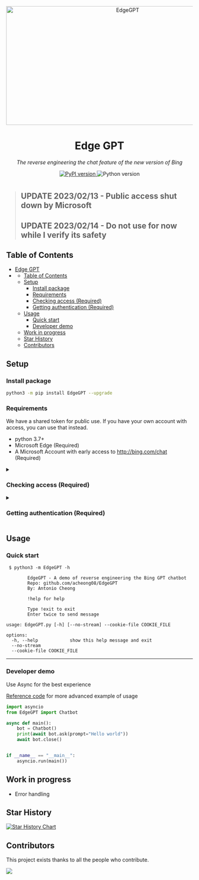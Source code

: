 <div align="center">
  <img src="https://socialify.git.ci/acheong08/EdgeGPT/image?font=Inter&language=1&logo=https%3A%2F%2Fupload.wikimedia.org%2Fwikipedia%2Fcommons%2F9%2F9c%2FBing_Fluent_Logo.svg&owner=1&pattern=Floating%20Cogs&theme=Auto" alt="EdgeGPT" width="640" height="320" />

  # Edge GPT

  *The reverse engineering the chat feature of the new version of Bing*

</div>

<p align="center">
  <a href="https://github.com/acheong08/EdgeGPT">
    <img alt="PyPI version" src="https://img.shields.io/pypi/v/EdgeGPT">
  </a>
  <img alt="Python version" src="https://img.shields.io/badge/python-3.7+-blue.svg">
</p>

#  

> ## UPDATE 2023/02/13 - Public access shut down by Microsoft
> ## UPDATE 2023/02/14 - Do not use for now while I verify its safety

## Table of Contents
- [Edge GPT](#edge-gpt)
- [](#)
  - [Table of Contents](#table-of-contents)
  - [Setup](#setup)
    - [Install package](#install-package)
    - [Requirements](#requirements)
    - [Checking access (Required)](#checking-access-required)
    - [Getting authentication (Required)](#getting-authentication-required)
  - [Usage](#usage)
    - [Quick start](#quick-start)
    - [Developer demo](#developer-demo)
  - [Work in progress](#work-in-progress)
  - [Star History](#star-history)
  - [Contributors](#contributors)

## Setup

### Install package
```bash
python3 -m pip install EdgeGPT --upgrade
```
 
### Requirements 
We have a shared token for public use. If you have your own account with access, you can use that instead.
 
- python 3.7+
- Microsoft Edge (Required)
- A Microsoft Account with early access to http://bing.com/chat (Required)


<details>
  <summary>
 
  ### Checking access (Required)
 
  </summary>
 
- Install the latest version of Microsoft Edge
- Open http://bing.com/chat
- If you see a chat feature, you are good to go
 
</details>


<details>
  <summary>
 
  ### Getting authentication (Required)
 
  </summary>

- Install the cookie editor extension for [Chrome](https://chrome.google.com/webstore/detail/cookie-editor/hlkenndednhfkekhgcdicdfddnkalmdm) or [Firefox](https://addons.mozilla.org/en-US/firefox/addon/cookie-editor/)
- Go to `bing.com`
- Open the extension
- Click "Export" on the bottom right (This saves your cookies to clipboard)
- Paste your cookies into a file `cookies.json`
 
</details>



## Usage

### Quick start
 
```
 $ python3 -m EdgeGPT -h                          

        EdgeGPT - A demo of reverse engineering the Bing GPT chatbot
        Repo: github.com/acheong08/EdgeGPT
        By: Antonio Cheong

        !help for help

        Type !exit to exit
        Enter twice to send message
    
usage: EdgeGPT.py [-h] [--no-stream] --cookie-file COOKIE_FILE

options:
  -h, --help            show this help message and exit
  --no-stream
  --cookie-file COOKIE_FILE
```

-----

### Developer demo
Use Async for the best experience

[Reference code](https://github.com/acheong08/EdgeGPT/blob/master/src/EdgeGPT.py#L268-L328) for more advanced example of usage

```python
import asyncio
from EdgeGPT import Chatbot

async def main():
    bot = Chatbot()
    print(await bot.ask(prompt="Hello world"))
    await bot.close()


if __name__ == "__main__":
    asyncio.run(main())

```

## Work in progress
- Error handling

## Star History
[![Star History Chart](https://api.star-history.com/svg?repos=acheong08/EdgeGPT&type=Date)](https://star-history.com/#acheong08/EdgeGPT&Date)


## Contributors
This project exists thanks to all the people who contribute. 

 <a href="https://github.com/acheong08/EdgeGPT/graphs/contributors">
  <img src="https://contrib.rocks/image?repo=acheong08/EdgeGPT" />
 </a>
